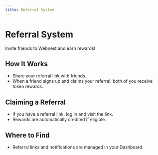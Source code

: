 ```yaml
---
title: Referral System
---
```


# Referral System

Invite friends to Webnest and earn rewards!

## How It Works
- Share your referral link with friends.
- When a friend signs up and claims your referral, both of you receive token rewards.

## Claiming a Referral
- If you have a referral link, log in and visit the link.
- Rewards are automatically credited if eligible.

## Where to Find
- Referral links and notifications are managed in your Dashboard. 